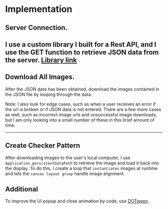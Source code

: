 # Implementation

## Server Connection.
I use a custom library I built for a Rest API, and I use the GET function to retrieve JSON data from the server.
[Library link](https://github.com/Anoop114/HelperPackages)
---
## Download All Images.
After the JSON data has been obtained, download the images contained in the JSON file by looping through the data.

Note: I also look for edge cases, such as when a user receives an error if the url is broken or if JSON data is not entered. There are a few more cases as well, such as incorrect image urls and unsuccessful image downloads, but I am only looking into a small number of these in this brief amount of time.

---

## Create Checker Pattern

After downloading images to the user's local computer, I use ``Application.persistentDataPath`` to retrieve the image and load it back into the display. To do this, I create a loop that ``instantiates`` images at runtime and lets the ``canvas layout group`` handle image alignment.

## Additional
To improve the UI popup and close animation by code, use [DOTween](https://assetstore.unity.com/packages/tools/animation/dotween-hotween-v2-27676).